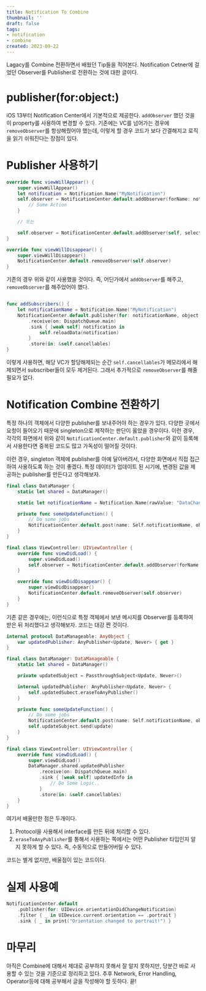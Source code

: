 ```yaml
---
title: Notification To Combine
thumbnail: ''
draft: false
tags:
- notification
- combine
created: 2023-09-22
---
```


Lagacy를 Combine 전환하면서 배웠던 Tip들을 적어본다. Notification Cetner에 걸었던 Observer를 Publisher로 전환하는 것에 대한 글이다.

# publisher(for:object:)

iOS 13부터 Notification Center에서 기본적으로 제공한다. `addObserver` 했던 것을 이 property를 사용하여 변경할 수 있다. 기존에는 VC를 넘어가는 경우에 `removeObserver`를 항상해줬어야 했는데, 이렇게 할 경우 코드가 보다 간결해지고 로직을 읽기 쉬워진다는 장점이 있다.

# Publisher 사용하기

````swift
override func viewWillAppear() {
    super.viewWillAppear()
    let notification = Notification.Name("MyNotification")
    self.observer = NotificationCenter.default.addObserver(forName: notification, object: nil, queue: nil) { notification in
        // Some Action
    }

    // 또는

    self.observer = NotificationCenter.default.addObserver(self, selecter: #selector(self.reloadData(), name: notification, object: nil))
}

override func viewWillDisappear() {
    super.viewWillDisappear()
    NotificationCenter.default.removeObserver(self.observer)
}
````

기존의 경우 위와 같이 사용했을 것이다. 즉, 어딘가에서 `addObserver`를 해주고, `removeObserver`를 해주었어야 했다.

````swift

func addSubscribers() {
    let notificationName = Notification.Name("MyNotification")
    NotificationCenter.default.publisher(for: notificationName, object: nil).publisher
        .receive(on: DispatchQueue.main)
        .sink { [weak self] notification in
            self.reloadData(notification)
        }
        .store(in: &self.cancellables)
}
````

이렇게 사용하면, 해당 VC가 할당해제되는 순간 `self.cancellables`가 메모리에서 해제되면서 subscriber들이 모두 제거된다. 그래서 추가적으로 `removeObserver`를 해줄 필요가 없다.

# Notification Combine 전환하기

특정 하나의 객체에서 다양한 publisher를 보내주어야 하는 경우가 있다. 다양한 곳에서 요청이 들어오기 때문에 singleton으로 제작하는 판단이 옳았을 경우이다. 이런 경우, 각각의 화면에서 위와 같이 `NotificationCenter.default.publisher`와 같이 등록해서 사용한다면 중복된 코드도 많고 가독성이 떨어질 것이다. 

이런 경우, singleton 객체에 publisher를 아예 달아버려서, 다양한 화면에서 직접 접근하여 사용하도록 하는 것이 좋겠다. 특정 데이터가 업데이트 된 시기에, 변경된 값을 제공하는 publisher를 만든다고 생각해보자. 

````swift
final class DataManager {
    static let shared = DataManager()

    static let notificationName = Notification.Name(rawValue: "DataChange")

    private func someUpdateFunction() {
        // Do some jobs
        NotificationCenter.default.post(name: Self.notificationName, object: self, userInfo: ["update": update])
    }
}

final class ViewController: UIViewController {
    override func viewDidLoad() {
        super.viewDidLoad()
        self.observer = NotificationCenter.default.addObserver(forName: DataManager.shared.notifiactionName)
    }

    override func viewDidDisappear() {
        super.viewDidDisappear()
        NotificationCenter.default.removeObserver(self.observer)
    }
}
````

기존 같은 경우에는, 이런식으로 특정 객체에서 보낸 메시지를 Observer를 등록하여 받은 뒤 처리했다고 생각해보자. 코드는 대강 짠 것이다.

````swift
internal protocol DataManageable: AnyObject {
    var updatedPublisher: AnyPublisher<Update, Never> { get }
}

final class DataManager: DataManageable {
    static let shared = DataManager()

    private updatedSubject = PassthroughSubject<Update, Never>()

    internal updatedPublisher: AnyPublisher<Update, Never> {
        self.updatedSubect.eraseToAnyPublisher()
    }

    private func someUpdateFunction() {
        // Do some jobs
        NotificationCenter.default.post(name: Self.notificationName, object: self, userInfo: ["update": update])
        self.updateSubject.send(update)
    }
}

final class ViewController: UIViewController {
    override func viewDidLoad() {
        super.viewDidLoad()
        DataManager.shared.updatedPublisher
            .receive(on: DispatchQueue.main)
            .sink { [weak self] updatedInfo in
                // Do Some Logic..
            }
            .store(in: &self.cancellables)
    }
}

````

여기서 배울만한 점은 두개이다.

1. Protocol을 사용해서 interface를 만든 뒤에 처리할 수 있다.
1. `eraseToAnyPublisher`를 통해서 사용하는 쪽에서는 어떤 Publisher 타입인지 알지 못하게 할 수 있다. 즉, 수동적으로 만들어버릴 수 있다.

코드는 별게 없지만, 배울점이 있는 코드이다.

# 실제 사용예

````swift
NotificationCenter.default
    .publisher(for: UIDevice.orientationDidChangeNotification)
    .filter { _ in UIDevice.current.orientation == .portrait }
    .sink { _ in print("Orientation changed to portrait!") }
````

# 마무리

아직은 Combine에 대해서 제대로 공부하지 못해서 잘 알지 못하지만, 당분간 바로 사용할 수 있는 것을 기준으로 정리하고 있다. 추후 Network, Error Handling, Operator등에 대해 공부해서 글을 작성해야 할 듯하다. 끝!
